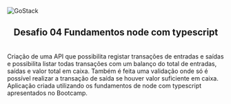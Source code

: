 <img alt="GoStack" src="https://storage.googleapis.com/golden-wind/bootcamp-gostack/header-desafios-new.png" />
<h2 align="center">Desafio 04 Fundamentos node com typescript</h2>

<br>
Criação de uma API que possibilita registar transações de entradas e saídas e possibilita listar todas transações com um balanço do total de entradas, saídas e valor total em caixa. Também é feita uma validação onde só é possível realizar a transação de saída se houver valor suficiente em caixa.
<br>
Aplicação criada utilizando os fundamentos de node com typescript apresentados no Bootcamp.
